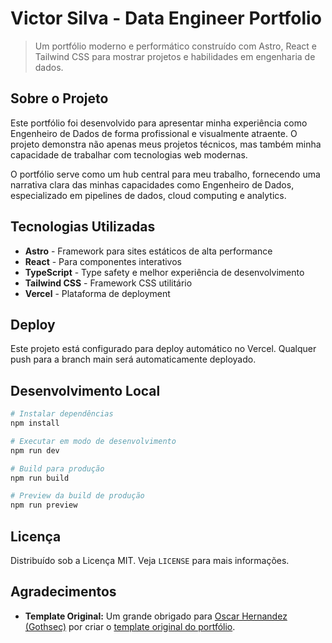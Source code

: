 # Victor Silva - Data Engineer Portfolio

> Um portfólio moderno e performático construído com Astro, React e Tailwind CSS para mostrar projetos e habilidades em engenharia de dados.

## Sobre o Projeto

Este portfólio foi desenvolvido para apresentar minha experiência como Engenheiro de Dados de forma profissional e visualmente atraente. O projeto demonstra não apenas meus projetos técnicos, mas também minha capacidade de trabalhar com tecnologias web modernas.

O portfólio serve como um hub central para meu trabalho, fornecendo uma narrativa clara das minhas capacidades como Engenheiro de Dados, especializado em pipelines de dados, cloud computing e analytics.

## Tecnologias Utilizadas

- **Astro** - Framework para sites estáticos de alta performance
- **React** - Para componentes interativos
- **TypeScript** - Type safety e melhor experiência de desenvolvimento
- **Tailwind CSS** - Framework CSS utilitário
- **Vercel** - Plataforma de deployment

## Deploy

Este projeto está configurado para deploy automático no Vercel. Qualquer push para a branch main será automaticamente deployado.

## Desenvolvimento Local

```bash
# Instalar dependências
npm install

# Executar em modo de desenvolvimento
npm run dev

# Build para produção
npm run build

# Preview da build de produção
npm run preview
```

## Licença

Distribuído sob a Licença MIT. Veja `LICENSE` para mais informações.

## Agradecimentos

* **Template Original:** Um grande obrigado para [Oscar Hernandez (Gothsec)](https://github.com/Gothsec) por criar o [template original do portfólio](https://github.com/gothsec/portfolio).